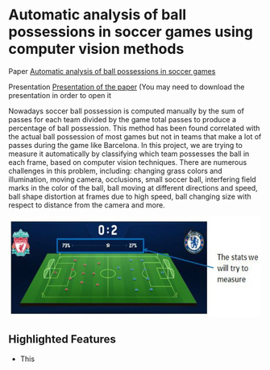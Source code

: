 # Automatic analysis of ball possessions in soccer games using computer vision methods

Paper [Automatic analysis of ball possessions in soccer games](https://github.com/orsho/Automatic-analysis-of-ball-possessions-in-soccer-games-/blob/main/Automatic%20analysis%20of%20ball%20possessions%20in%20soccer%20games.pdf) 

Presentation [Presentation of the paper](https://drive.google.com/drive/folders/1aWsOPrmJxpLjyWoJXJGMWh5KnRHCGKR3?usp=sharing) (You may need to download the presentation in order to open it

Nowadays soccer ball possession is computed manually by the sum of passes for each team
divided by the game total passes to produce a percentage of ball possession.
This method has been found correlated with the actual ball possession of most games but not in
teams that make a lot of passes during the game like Barcelona.
In this project, we are trying to measure it automatically by classifying which team possesses
the ball in each frame, based on computer vision techniques.
There are numerous challenges in this problem, including: changing grass colors and
illumination, moving camera, occlusions, small soccer ball, interfering field marks in the color of
the ball, ball moving at different directions and speed, ball shape distortion at frames due to high
speed, ball changing size with respect to distance from the camera and more.

<img src="https://github.com/orsho/Automatic-analysis-of-ball-possessions-in-soccer-games-/blob/main/Images/stats%20measured.JPG" width="500" height="200">

## Highlighted Features

* This 



